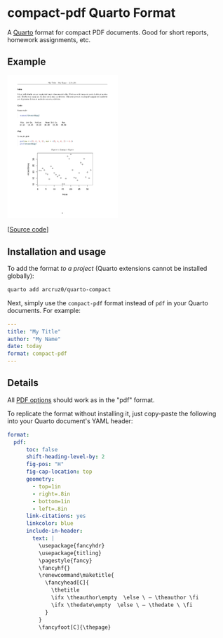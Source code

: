 # compact-pdf Quarto Format

A [Quarto](https://quarto.org/) format for compact PDF documents. Good for short reports, homework assignments, etc.

## Example

<a href="template.pdf"><img src="thumbnail.png" width=50% height=50%></a>

[[Source code](template.qmd)]

## Installation and usage

To add the format *to a project* (Quarto extensions cannot be installed globally):

```bash
quarto add arcruz0/quarto-compact
```

Next, simply use the `compact-pdf` format instead of `pdf` in your Quarto documents. For example:

``` yaml
---
title: "My Title"
author: "My Name"
date: today
format: compact-pdf
---
```

## Details

All [PDF options](https://quarto.org/docs/reference/formats/pdf.html) should work as in the "pdf" format.

To replicate the format without installing it, just copy-paste the following into your Quarto document's YAML header:

``` yaml
format: 
  pdf:
      toc: false
      shift-heading-level-by: 2
      fig-pos: "H"
      fig-cap-location: top
      geometry:
        - top=1in
        - right=.8in
        - bottom=1in
        - left=.8in
      link-citations: yes
      linkcolor: blue
      include-in-header: 
        text: |
          \usepackage{fancyhdr}
          \usepackage{titling}
          \pagestyle{fancy}
          \fancyhf{}
          \renewcommand\maketitle{
            \fancyhead[C]{
              \thetitle
              \ifx \theauthor\empty  \else \ – \theauthor \fi
              \ifx \thedate\empty  \else \ – \thedate \ \fi
            }
          }
          \fancyfoot[C]{\thepage}
```
